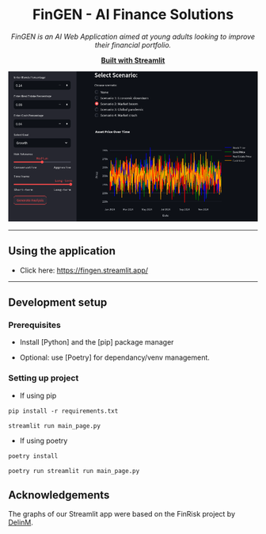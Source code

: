 <h1 align="center">FinGEN - AI Finance Solutions</h1>

<p align="center">
  <em>FinGEN is an AI Web Application aimed at young adults looking to improve their financial portfolio.
</em>
</p>

<p align="center">
  <a href="https://streamlit.io/"><strong>Built with Streamlit</strong></a>
  <br>
</p>

<p align="center">
   <img src="readmefile/image.png" alt="ExampleUsage" width=700 />
</p>

<hr>

## Using the application

- Click here: https://fingen.streamlit.app/

<hr>

## Development setup

### Prerequisites

- Install [Python] and the [pip] package manager

- Optional: use [Poetry] for dependancy/venv management.

### Setting up project

- If using pip

```
pip install -r requirements.txt
```

```
streamlit run main_page.py
```

- If using poetry

```
poetry install
```

```
poetry run streamlit run main_page.py
```

## Acknowledgements

The graphs of our Streamlit app were based on the FinRisk project by [DelinM](https://github.com/delinm/finrisk/blob/main/main_page.py).
